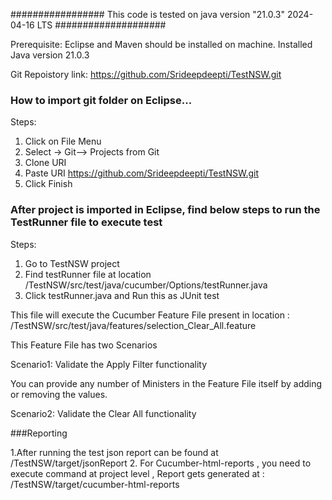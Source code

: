 ################# This code is tested on java version "21.0.3" 2024-04-16 LTS ####################

Prerequisite: Eclipse and Maven should be installed on machine.
              Installed Java version 21.0.3

Git Repoistory link: https://github.com/Srideepdeepti/TestNSW.git   

### How to import git folder on Eclipse...

Steps:
1. Click on File Menu
2. Select -> Git--> Projects from Git
3. Clone URI
4. Paste URI <https://github.com/Srideepdeepti/TestNSW.git>
5. Click Finish

### After project is imported in Eclipse, find below steps to run the TestRunner file to execute test

Steps:
1. Go to TestNSW project
2. Find testRunner file at location /TestNSW/src/test/java/cucumber/Options/testRunner.java
3. Click testRunner.java and Run this as JUnit test

This file will execute the Cucumber Feature File present in location : /TestNSW/src/test/java/features/selection_Clear_All.feature

This Feature File has two Scenarios

Scenario1: Validate the Apply Filter functionality

You can provide any number of Ministers in the Feature File itself by adding or removing the values.

Scenario2: Validate the Clear All functionality



###Reporting

1.After running the test json report can be found at /TestNSW/target/jsonReport
2. For Cucumber-html-reports , you need to execute command <mvn test verify> at project level , Report gets generated at : /TestNSW/target/cucumber-html-reports





